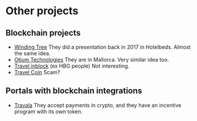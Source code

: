 # Other projects

## Blockchain projects
 - [Winding Tree](https://windingtree.com/) They did a presentation back in 2017 in Hotelbeds. Almost the same idea.
 - [Otium Technologies](https://otiumtechnologies.com/) They are in Mallorca. Very similar idea too.
 - [Travel inblock](https://travel-inblock.io/) (ex HBG people) Not interesting.
 - [Travel Coin](https://tcoin.one/) Scam?

## Portals with blockchain integrations
 - [Travala](https://www.travala.com/) They accept payments in crypto, and they have an incentive program with its 
   own token.